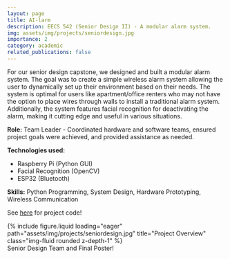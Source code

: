 ```yaml
---
layout: page
title: AI-larm
description: EECS 542 (Senior Design II) - A modular alarm system.
img: assets/img/projects/seniordesign.jpg
importance: 2
category: academic
related_publications: false
---
```


For our senior design capstone, we designed and built a modular alarm system. The goal was to create a simple wireless alarm system allowing the user to dynamically set up their environment based on their needs. The system is optimal for users like apartment/office renters who may not have the option to place wires through walls to install a traditional alarm system. Additionally, the system features facial recognition for deactivating the alarm, making it cutting edge and useful in various situations.

**Role:** Team Leader - Coordinated hardware and software teams, ensured project goals were achieved, and provided assistance as needed.

**Technologies used:**
* Raspberry Pi (Python GUI)
* Facial Recognition (OpenCV)
* ESP32 (Bluetooth)

**Skills:** Python Programming, System Design, Hardware Prototyping, Wireless Communication

See [here](https://github.com/amanley97/AI-larm) for project code!

<div class="row">
    <div class="col-sm mt-3 mt-md-0">
        {% include figure.liquid loading="eager" path="assets/img/projects/seniordesign.jpg" title="Project Overview" class="img-fluid rounded z-depth-1" %}
    </div>
</div>
<div class="caption">
    Senior Design Team and Final Poster!
</div>
